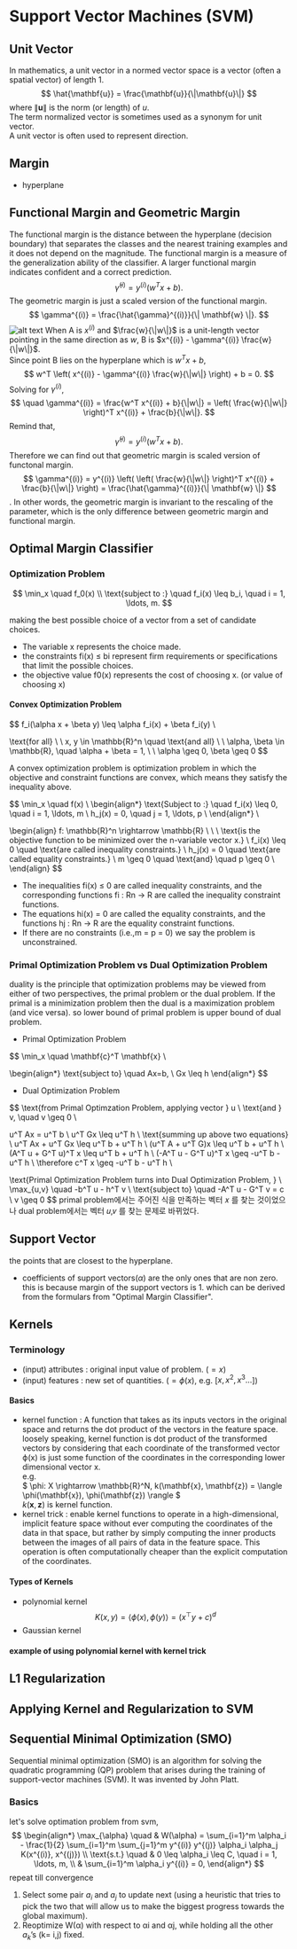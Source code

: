 # Support Vector Machines (SVM)

## Unit Vector
In mathematics, a unit vector in a normed vector space is a vector (often a spatial vector) of length 1.
$$
\hat{\mathbf{u}} = \frac{\mathbf{u}}{\|\mathbf{u}\|}
$$ 
where $\|\mathbf{u}\|$ is the norm (or length) of $u$.  
The term normalized vector is sometimes used as a synonym for unit vector.  
A unit vector is often used to represent direction.

## Margin
 - hyperplane

## Functional Margin and Geometric Margin
The functional margin is the distance between the hyperplane (decision boundary) that separates the classes and the nearest training examples and it does not depend on the magnitude.
The functional margin is a measure of the generalization ability of the classifier. A larger functional margin indicates confident and a correct prediction.
$$
\hat{\gamma}^{(i)} = y^{(i)} (w^T x + b).
$$
The geometric margin is just a scaled version of the functional margin.
$$
\gamma^{(i)} = \frac{\hat{\gamma}^{(i)}}{\| \mathbf{w} \|}.
$$
![alt text](images/blog12_functional_and_geometric_margin.png)
When A is $x^{(i)}$ and $\frac{w}{\|w\|}$ is a unit-length vector pointing in the same direction as $w$, B is $x^{(i)} - \gamma^{(i)} \frac{w}{\|w\|}$.  
Since point B lies on the hyperplane which is $w^T x + b$,
$$
w^T \left( x^{(i)} - \gamma^{(i)} \frac{w}{\|w\|} \right) + b = 0.
$$
Solving for $\gamma^{(i)}$, 
$$
\quad \gamma^{(i)} = \frac{w^T x^{(i)} + b}{\|w\|} = \left( \frac{w}{\|w\|} \right)^T x^{(i)} + \frac{b}{\|w\|}.
$$
Remind that,
$$
\hat{\gamma}^{(i)} = y^{(i)} (w^T x + b).
$$
Therefore we can find out that geometric margin is scaled version of functonal margin.
$$
\gamma^{(i)} = y^{(i)} \left( \left( \frac{w}{\|w\|} \right)^T x^{(i)} + \frac{b}{\|w\|} \right) = \frac{\hat{\gamma}^{(i)}}{\| \mathbf{w} \|}
$$.
In other words, the geometric margin is invariant to the rescaling of the parameter, which is the only difference between geometric margin and functional margin.

## Optimal Margin Classifier

### Optimization Problem  

$$
\min_x \quad f_0(x) \\
\text{subject to :} \quad f_i(x) \leq b_i, \quad i = 1, \ldots, m. 
$$


making the best possible choice of a vector from a set of candidate choices.
- The variable x represents the choice made.
- the constraints fi(x) ≤ bi represent firm requirements or specifications that limit the possible choices.
- the objective value f0(x) represents the cost of choosing x. (or value of choosing x)

#### Convex Optimization Problem
$$
f_i(\alpha x + \beta y) \leq \alpha f_i(x) + \beta f_i(y) \\

\text{for all} \ \ x, y \in \mathbb{R}^n \quad \text{and all} \ \ \alpha, \beta \in \mathbb{R}, \quad \alpha + \beta = 1, \ \ \alpha \geq 0, \beta \geq 0 
$$

A convex optimization problem is optimization problem in which the objective and
constraint functions are convex, which means they satisfy the inequality above.

$$
\min_x \quad f(x) \\ 
\begin{align*}
\text{Subject to :} \quad f_i(x) \leq 0, \quad i = 1, \ldots, m \\
h_j(x) = 0, \quad j = 1, \ldots, p \\
\end{align*} \\


\begin{align}
f: \mathbb{R}^n \rightarrow \mathbb{R} \ \ \  \text{is the objective function to be minimized over the n-variable vector x.} \\ 
f_i(x) \leq 0 \quad \text{are called inequality constraints.} \\
h_j(x) = 0  \quad \text{are called equality constraints.} \\
m \geq 0 \quad \text{and} \quad p \geq 0 \\ 
\end{align}
$$
- The inequalities fi(x) ≤ 0 are called inequality constraints, and the
corresponding functions fi : Rn → R are called the inequality constraint functions.
- The equations hi(x) = 0 are called the equality constraints, and the functions
hj : Rn → R are the equality constraint functions.
- If there are no constraints (i.e.,m = p = 0) we say the problem is unconstrained.

### Primal Optimization Problem vs Dual Optimization Problem
duality is the principle that optimization problems may be viewed from either of two perspectives, the primal problem or the dual problem. If the primal is a minimization problem then the dual is a maximization problem (and vice versa). so lower bound of primal problem is upper bound of dual problem.

 - Primal Optimization Problem

$$
\min_x \quad \mathbf{c}^T \mathbf{x} \\

\begin{align*}
\text{subject to} \quad Ax=b, \\
Gx \leq h
\end{align*}
$$

 - Dual Optimization Problem

$$
\text{from Primal Optimzation Problem, applying vector } u \ \text{and } v, \quad v \geq 0 \\

u^T Ax = u^T b \\
u^T Gx \leq u^T h \\
\text{summing up above two equations} \\ 
u^T Ax + u^T Gx \leq u^T b + u^T h \\
(u^T A + u^T G)x \leq u^T b + u^T h \\
(A^T u + G^T u)^T x \leq u^T b + u^T h \\
(-A^T u - G^T u)^T x \geq -u^T b - u^T h \\
\therefore c^T x \geq -u^T b - u^T h \\

\text{Primal Optimization Problem turns into Dual Optimization Problem, } \\
\max_{u,v} \quad -b^T u - h^T v \\
\text{subject to} \quad -A^T u - G^T v = c \\
v \geq 0
$$
primal problem에서는 주어진 식을 만족하는 벡터 𝑥 를 찾는 것이었으나 dual problem에서는 벡터 𝑢,𝑣 를 찾는 문제로 바뀌었다.

## Support Vector
the points that are closest to the hyperplane.
- coefficients of support vectors($\alpha$) are the only ones that are non zero.
this is because margin of the support vectors is 1. which can be derived from the formulars from "Optimal Margin Classifier".

## Kernels
### Terminology
 - (input) attributes : original input value of problem. ($=x$)  
 - (input) features : new set of quantities. ($=\phi(x)$, e.g. [$x, x^2, x^3 ...$])

 #### Basics
- kernel function : A function that takes as its inputs vectors in the original space and returns the dot product of the vectors in the feature space.  
loosely speaking, kernel function is dot product of the transformed vectors by considering that each coordinate of the transformed vector ϕ(x) is just some function of the coordinates in the corresponding lower dimensional vector x.  
e.g.  
$
\phi: X \rightarrow \mathbb{R}^N, k(\mathbf{x}, \mathbf{z}) = \langle \phi(\mathbf{x}), \phi(\mathbf{z}) \rangle
$   
$k(\mathbf{x}, \mathbf{z})$ is kernel function.  
- kernel trick : enable kernel functions to operate in a high-dimensional, implicit feature space without ever computing the coordinates of the data in that space, but rather by simply computing the inner products between the images of all pairs of data in the feature space. This operation is often computationally cheaper than the explicit computation of the coordinates.

#### Types of Kernels
 - polynomial kernel  
 $$
 K(x, y) = \langle \phi(x), \phi(y) \rangle = (x^\top y + c)^d
 $$
 - Gaussian kernel 

#### example of using polynomial kernel with kernel trick

## L1 Regularization

## Applying Kernel and Regularization to SVM

## Sequential Minimal Optimization (SMO)
Sequential minimal optimization (SMO) is an algorithm for solving the quadratic programming (QP) problem that arises during the training of support-vector machines (SVM). It was invented by John Platt.

### Basics
let's solve optimation problem from svm,
$$
\begin{align*}
\max_{\alpha} \quad & W(\alpha) = \sum_{i=1}^m \alpha_i - \frac{1}{2} \sum_{i=1}^m \sum_{j=1}^m y^{(i)} y^{(j)} \alpha_i \alpha_j K(x^{(i)}, x^{(j)}) \\
\text{s.t.} \quad & 0 \leq \alpha_i \leq C, \quad i = 1, \ldots, m, \\
& \sum_{i=1}^m \alpha_i y^{(i)} = 0,
\end{align*}
$$
repeat till convergence
1. Select some pair $a_i$ and $a_j$ to update next (using a heuristic that tries to pick the two that will allow us to make the biggest progress towards the global maximum).  
2. Reoptimize W(α) with respect to αi and αj, while holding all the other $a_k$’s (k= i,j) fixed.
